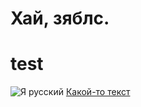 # Хай, зяблс.
# test
![Я русский](https://pp.userapi.com/c846520/v846520373/a2010/hFvg5K80j4c.jpg "Я русский!")
[Какой-то текст](#test)
